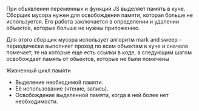 При обьявлении переменных и функций JS выделяет память в куче. Сборщик мусора нужен для освобождения памяти, которая больше не используется. Его работа заключается в определении и удалении объектов, которые больше не нужны приложению. 

Для этого сборщик мусора использует алгоритм mark and sweep - периодически выполняет проход по всем объектам в куче и сначала помечает, те на которые еще есть ссылки в коде, а следующим шагом освобождает память от обьектов, которые не были помечены 

Жизненный цикл памяти 
- Выделение необходимой памяти. 
- Её использование (чтение, запись). 
- Освобождение выделенной памяти, когда в ней более нет необходимости.